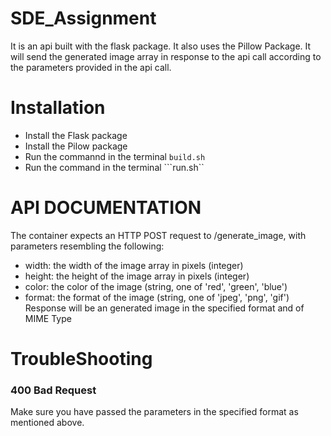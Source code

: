 # SDE_Assignment
It is an api built with the flask package. It also uses the Pillow Package. It will send the generated image array in response to the api call according to the parameters provided
in the api call.<br> 
# Installation
* Install the Flask package 
* Install the Pilow package
* Run the commannd in the terminal ```build.sh```
* Run the command in the terminal  ```run.sh``
# API DOCUMENTATION
The container expects an HTTP POST request to /generate_image, with parameters resembling the following:
* width: the width of the image array in pixels (integer)
* height: the height of the image array in pixels (integer)
* color: the color of the image (string, one of 'red', 'green', 'blue')
* format: the format of the image (string, one of 'jpeg', 'png', 'gif') 
Response will be an generated image in the specified format and of MIME Type

# TroubleShooting
### 400 Bad Request 
Make sure you have passed the parameters in the specified format as mentioned above.
